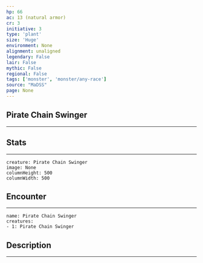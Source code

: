 ```yaml
---
hp: 66
ac: 13 (natural armor)
cr: 3
initiative: 3
type: 'plant'    
size: 'Huge'
environment: None
alignment: unaligned
legendary: False
lair: False
mythic: False
regional: False
tags: ['monster', 'monster/any-race']
source: "MaDSS"
page: None
---
```


## Pirate Chain Swinger
---



## Stats
---

```statblock
creature: Pirate Chain Swinger
image: None
columnHeight: 500
columnWidth: 500
```

## Encounter
---

```encounter-table
name: Pirate Chain Swinger
creatures:
- 1: Pirate Chain Swinger
```

## Description
---





